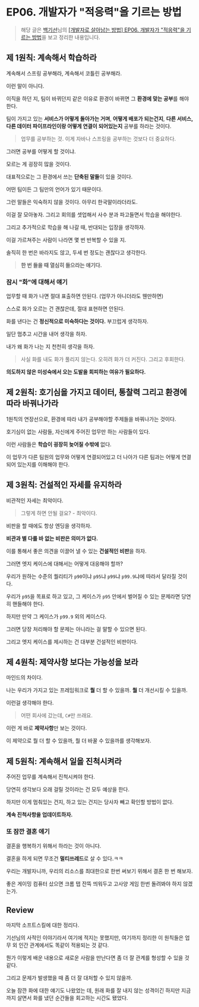 # EP06. 개발자가 "적응력"을 기르는 방법

> 해당 글은 [백기선](https://www.youtube.com/c/%EB%B0%B1%EA%B8%B0%EC%84%A0)님의 [[개발자로 살아남는 방법] EP06. 개발자가 "적응력"을 기르는 방법](https://www.youtube.com/watch?v=nfqCSuE60tk)을 보고 정리한 내용입니다.

## 제 1원칙: 계속해서 학습하라

계속해서 스프링 공부해라, 계속해서 코틀린 공부해라.

이런 말이 아니다.

이직을 하던 지, 팀이 바뀌던지 같은 이유로 환경이 바뀌면 그 **환경에 맞는 공부**를 해야한다.

팀이 가지고 있는 **서비스가 어떻게 돌아가는 거며**, **어떻게 배포가 되는건지**, **다른 서비스, 다른 데이터 파이프라인이랑 어떻게 연결이 되어있는지** 공부를 하라는 것이다.

> 업무를 공부하는 것. 이게 자바나 스프링을 공부하는 것보다 더 중요하다.

그러면 공부를 어떻게 할 것이냐.

모르는 게 굉장히 많을 것이다.

대표적으로는 그 환경에서 쓰는 **단축된 말들**이 있을 것이다.

어떤 팀이든 그 팀만의 언어가 있기 때문이다.

그런 말들은 익숙하지 않을 것이다. 아무리 한국말이라더라도.

이걸 잘 모아놓자. 그리고 회의를 셋업해서 사수 분과 파고들면서 학습을 해야한다.

그리고 추가적으로 학습을 해 나갈 때, 반대되는 입장을 생각하자.

이걸 가르쳐주는 사람이 나라면 몇 번 반복할 수 있을 지.

솔직히 한 번은 바라지도 않고, 두세 번 정도는 괜찮다고 생각한다.

> **한 번 들을 때 열심히 들으라는 얘기다.**

### 잠시 "화"에 대해서 얘기

업무할 때 화가 나면 절대 표출하면 안된다. (업무가 아니더라도 웬만하면)

스스로 화가 오르는 건 괜찮은데, 절대 표현하면 안된다.

화를 낸다는 건 **정신적으로 미숙하다는 것이다.** 부끄럽게 생각하자.

일단 멈추고 시간을 내어 생각을 하자.

내가 왜 화가 나는 지 천천히 생각을 하자.

> 사실 화를 내도 화가 풀리지 않는다. 오히려 화가 더 커진다. 그리고 후회한다.

**의도하지 않은 미성숙에서 오는 도발을 회피하는 여유가 필요하다.**

## 제 2원칙: 호기심을 가지고 데이터, 통찰력 그리고 환경에 따라 바꿔나가라

1원칙의 연장선으로, 환경에 따라 내가 공부해야할 주제들을 바꿔나가는 것이다.

호기심이 없는 사람들, 자신에게 주어진 업무만 하는 사람들이 있다.

이런 사람들은 **학습이 굉장히 늦어질 수밖에** 없다.

이 업무가 다른 팀원의 업무와 어떻게 연결되어있고 더 나아가 다른 팀과는 어떻게 연결되어 있는지를 이해해야 한다.

## 제 3원칙: 건설적인 자세를 유지하라

비관적인 자세는 최악이다.

> 그렇게 하면 안될 걸요? - 최악이다.

비판을 할 때에도 항상 엔딩을 생각하자.

**비관과 별 다를 바 없는 비판은 의미가 없다.**

이를 통해서 좋은 의견을 이끌어 낼 수 있는 **건설적인 비판**을 하자.

그러면 엣지 케이스에 대해서는 어떻게 대응해야 할까?

우리가 원하는 수준의 퀄리티가 `p90`이냐 `p95`냐 `p99`냐 `p99.9`냐에 따라서 달라질 것이다.

우리가 `p95`을 목표로 하고 있고, 그 케이스가 `p95` 안에서 벌어질 수 있는 문제라면 당연히 핸들해야 한다.

하지만 만약 그 케이스가 `p99.9` 외의 케이스다.

그러면 당장 처리해야 할 문제는 아니라는 걸 말할 수 있으면 된다.

그리고 엣지 케이스를 제시하는 건 대부분 건설적인 비판이다.

## 제 4원칙: 제약사항 보다는 가능성을 보라

마인드의 차이다.

나는 우리가 가지고 있는 프레임워크로 **뭘** 더 할 수 있을까. **뭘** 더 개선시킬 수 있을까.

이런걸 생각해야 한다.

> 어떤 회사에 갔는데, `C#`만 쓰래요.

이런 게 바로 **제약사항**만 보는 것이다.

이 제약으로 뭘 더 할 수 있을까, 뭘 더 바꿀 수 있을까를 생각해보자.

## 제 5원칙: 계속해서 일을 진척시켜라

주어진 업무를 계속해서 진척시켜야 한다.

당연히 생각보다 오래 걸릴 것이라는 건 모두 예상을 한다.

하지만 이게 멈춰있는 건지, 하고 있는 건지는 당사자 빼고 확인할 방법이 없다.

**계속 진척사항을 업데이트하자.**

### 또 잠깐 결혼 얘기

결혼을 행복하기 위해서 하라는 것이 아니다.

결혼을 하게 되면 무조건 **멀티쓰레드**로 살 수 있다.ㅋㅋ

우리는 개발자니까, 우리의 리소스를 최대한으로 한번 써보기 위해서 결혼 한 번 해보자.

좋은 게이밍 컴퓨터 샀으면 크롬 탭 잔뜩 띄워두고 고사양 게임 한번 돌려봐야 하지 않겠는가.

## Review

마지막 소프트스킬에 대한 정리다.

기선님의 사적인 이야기라서 여기에 적지는 못했지만, 여기까지 정리한 이 원칙들은 업무 외 인간 관계에서도 똑같이 적용되는 것 같다.

뭔가 이렇게 배운 내용으로 새로운 사람을 만난다면 좀 더 잘 관계를 형성할 수 있을 것 같다.

그리고 문제가 발생했을 때 좀 더 잘 대처할 수 있지 않을까.

오늘 잠깐 화에 대한 얘기도 나왔었는 데, 원래 화를 잘 내지 않는 성격이긴 하지만 지금까지 살면서 화를 냈던 순간들을 회고하는 시간도 됐었다.
